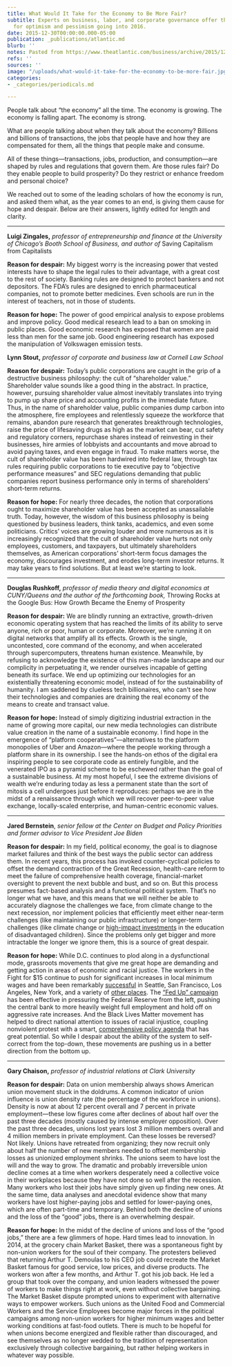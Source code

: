 ```yaml
---
title: What Would It Take for the Economy to Be More Fair?
subtitle: Experts on business, labor, and corporate governance offer their reasons
  for optimism and pessimism going into 2016.
date: 2015-12-30T00:00:00.000-05:00
publication: _publications/atlantic.md
blurb: ''
notes: Pasted from https://www.theatlantic.com/business/archive/2015/12/economy-fairness-rules/421809/
refs: ''
sources: ''
image: "/uploads/what-would-it-take-for-the-economy-to-be-more-fair.jpg"
categories:
- _categories/periodicals.md

---
```

People talk about “the economy” all the time. The economy is growing. The economy is falling apart. The economy is strong.

What are people talking about when they talk about the economy? Billions and billions of transactions, the jobs that people have and how they are compensated for them, all the things that people make and consume.

All of these things—transactions, jobs, production, and consumption—are shaped by rules and regulations that govern them. Are those rules fair? Do they enable people to build prosperity? Do they restrict or enhance freedom and personal choice?

We reached out to some of the leading scholars of how the economy is run, and asked them what, as the year comes to an end, is giving them cause for hope and despair. Below are their answers, lightly edited for length and clarity.

***

**Luigi Zingales,** _professor of entrepreneurship and finance at the University of Chicago’s Booth School of Business, and author of_ Saving Capitalism from Capitalists

**Reason for despair:** My biggest worry is the increasing power that vested interests have to shape the legal rules to their advantage, with a great cost to the rest of society. Banking rules are designed to protect bankers and not depositors. The FDA’s rules are designed to enrich pharmaceutical companies, not to promote better medicines. Even schools are run in the interest of teachers, not in those of students.

**Reason for hope:** The power of good empirical analysis to expose problems and improve policy. Good medical research lead to a ban on smoking in public places. Good economic research has exposed that women are paid less than men for the same job. Good engineering research has exposed the manipulation of Volkswagen emission tests.

**Lynn Stout,** _professor of corporate and business law at Cornell Law School_

**Reason for despair:** Today’s public corporations are caught in the grip of a destructive business philosophy: the cult of “shareholder value.” Shareholder value sounds like a good thing in the abstract. In practice, however, pursuing shareholder value almost inevitably translates into trying to pump up share price and accounting profits in the immediate future. Thus, in the name of shareholder value, public companies dump carbon into the atmosphere, fire employees and relentlessly squeeze the workforce that remains, abandon pure research that generates breakthrough technologies, raise the price of lifesaving drugs as high as the market can bear, cut safety and regulatory corners, repurchase shares instead of reinvesting in their businesses, hire armies of lobbyists and accountants and move abroad to avoid paying taxes, and even engage in fraud. To make matters worse, the cult of shareholder value has been hardwired into federal law, through tax rules requiring public corporations to tie executive pay to “objective performance measures” and SEC regulations demanding that public companies report business performance only in terms of shareholders’ short-term returns.

**Reason for hope:** For nearly three decades, the notion that corporations ought to maximize shareholder value has been accepted as unassailable truth. Today, however, the wisdom of this business philosophy is being questioned by business leaders, think tanks, academics, and even some politicians. Critics’ voices are growing louder and more numerous as it is increasingly recognized that the cult of shareholder value hurts not only employees, customers, and taxpayers, but ultimately shareholders themselves, as American corporations’ short-term focus damages the economy, discourages investment, and erodes long-term investor returns. It may take years to find solutions. But at least we’re starting to look.

***

**Douglas Rushkoff,** _professor of media theory and digital economics at CUNY/Queens and the author of the forthcoming book,_ Throwing Rocks at the Google Bus: How Growth Became the Enemy of Prosperity

**Reason for despair:** We are blindly running an extractive, growth-driven economic operating system that has reached the limits of its ability to serve anyone, rich or poor, human or corporate. Moreover, we’re running it on digital networks that amplify all its effects. Growth is the single, uncontested, core command of the economy, and when accelerated through supercomputers, threatens human existence. Meanwhile, by refusing to acknowledge the existence of this man-made landscape and our complicity in perpetuating it, we render ourselves incapable of getting beneath its surface. We end up optimizing our technologies for an existentially threatening economic model, instead of for the sustainability of humanity. I am saddened by clueless tech billionaires, who can't see how their technologies and companies are draining the real economy of the means to create and transact value.

**Reason for hope:** Instead of simply digitizing industrial extraction in the name of growing more capital, our new media technologies can distribute value creation in the name of a sustainable economy. I find hope in the emergence of “platform cooperatives”—alternatives to the platform monopolies of Uber and Amazon—where the people working through a platform share in its ownership. I see the hands-on ethos of the digital era inspiring people to see corporate code as entirely fungible, and the venerated IPO as a pyramid scheme to be eschewed rather than the goal of a sustainable business. At my most hopeful, I see the extreme divisions of wealth we’re enduring today as less a permanent state than the sort of mitosis a cell undergoes just before it reproduces: perhaps we are in the midst of a renaissance through which we will recover peer-to-peer value exchange, locally-scaled enterprise, and human-centric economic values.

***

**Jared Bernstein**, _senior fellow at the Center on Budget and Policy Priorities and former advisor to Vice President Joe Biden_

**Reason for despair:** In my field, political economy, the goal is to diagnose market failures and think of the best ways the public sector can address them. In recent years, this process has invoked counter-cyclical policies to offset the demand contraction of the Great Recession, health-care reform to meet the failure of comprehensive health coverage, financial-market oversight to prevent the next bubble and bust, and so on. But this process presumes fact-based analysis and a functional political system. That’s no longer what we have, and this means that we will neither be able to accurately diagnose the challenges we face, from climate change to the next recession, nor implement policies that efficiently meet either near-term challenges (like maintaining our public infrastructure) or longer-term challenges (like climate change or [high-impact investments](https://www.whitehouse.gov/sites/default/files/docs/the_economics_of_early_childhood_investments.pdf) in the education of disadvantaged children). Since the problems only get bigger and more intractable the longer we ignore them, this is a source of great despair.

**Reason for hope:** While D.C. continues to plod along in a dysfunctional mode, grassroots movements that give me great hope are demanding and getting action in areas of economic and racial justice. The workers in the Fight for $15 continue to push for significant increases in local minimum wages and have been remarkably [successful](http://www.csmonitor.com/USA/Society/2015/1112/How-15-minimum-wage-fight-became-a-juggernaut-in-three-years-video) in Seattle, San Francisco, Los Angeles, New York, and a variety of [other places](http://fightfor15.org/from-coast-to-coast-the-fightfor15-is-winning/). The [“Fed Up” campaign](https://www.washingtonpost.com/posteverything/wp/2015/08/27/the-federal-reserve-and-the-fed-up-campaign/) has been effective in pressuring the Federal Reserve from the left, pushing the central bank to more heavily weight full employment and hold off on aggressive rate increases. And the Black Lives Matter movement has helped to direct national attention to issues of racial injustice, coupling nonviolent protest with a smart, [comprehensive policy agenda](http://www.joincampaignzero.org/#vision) that has great potential. So while I despair about the ability of the system to self-correct from the top-down, these movements are pushing us in a better direction from the bottom up.

***

**Gary Chaison,** _professor of industrial relations at Clark University_

**Reason for despair:** Data on union membership always shows American union movement stuck in the doldrums. A common indicator of union influence is union density rate (the percentage of the workforce in unions). Density is now at about 12 percent overall and 7 percent in private employment—these low figures come after declines of about half over the past three decades (mostly caused by intense employer opposition). Over the past three decades, unions lost years lost 3 million members overall and 4 million members in private employment. Can these losses be reversed? Not likely. Unions have retreated from organizing; they now recruit only about half the number of new members needed to offset membership losses as unionized employment shrinks. The unions seem to have lost the will and the way to grow. The dramatic and probably irreversible union decline comes at a time when workers desperately need a collective voice in their workplaces because they have not done so well after the recession. Many workers who lost their jobs have simply given up finding new ones. At the same time, data analyses and anecdotal evidence show that many workers have lost higher-paying jobs and settled for lower-paying ones, which are often part-time and temporary. Behind both the decline of unions and the loss of the “good” jobs, there is an overwhelming despair.

**Reason for hope:** In the midst of the decline of unions and loss of the “good jobs,” there are a few glimmers of hope. Hard times lead to innovation. In 2014, at the grocery chain Market Basket, there was a spontaneous fight by non-union workers for the soul of their company. The protesters believed that returning Arthur T. Demoulas to his CEO job could recreate the Market Basket famous for good service, low prices, and diverse products. The workers won after a few months, and Arthur T. got his job back. He led a group that took over the company, and union leaders witnessed the power of workers to make things right at work, even without collective bargaining. The Market Basket dispute prompted unions to experiment with alternative ways to empower workers. Such unions as the United Food and Commercial Workers and the Service Employees become major forces in the political campaigns among non-union workers for higher minimum wages and better working conditions at fast-food outlets. There is much to be hopeful for when unions become energized and flexible rather than discouraged, and see themselves as no longer wedded to the tradition of representation exclusively through collective bargaining, but rather helping workers in whatever way possible.